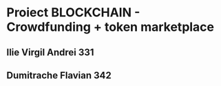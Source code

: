 # Proiect BLOCKCHAIN - Crowdfunding + token marketplace

## Ilie Virgil Andrei 331

## Dumitrache Flavian 342
